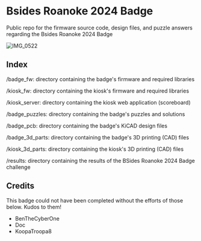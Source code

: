 # Bsides Roanoke 2024 Badge
Public repo for the firmware source code, design files, and puzzle answers regarding the Bsides Roanoke 2024 Badge

![IMG_0522](https://github.com/user-attachments/assets/60a09605-efed-4f77-9cef-27e0fbd7242c)


## Index
/badge_fw: directory containing the badge's firmware and required libraries

/kiosk_fw: directory containing the kiosk's firmware and required libraries

/kiosk_server: directory containing the kiosk web application (scoreboard)

/badge_puzzles: directory containing the badge's puzzles and solutions

/badge_pcb: directory containing the badge's KiCAD design files

/badge_3d_parts: directory containing the badge's 3D printing (CAD) files

/kiosk_3d_parts: directory containing the kiosk's 3D printing (CAD) files

/results: directory containing the results of the BSides Roanoke 2024 Badge challenge

## Credits
This badge could not have been completed without the efforts of those below. Kudos to them!
- BenTheCyberOne
- Doc
- KoopaTroopa8
